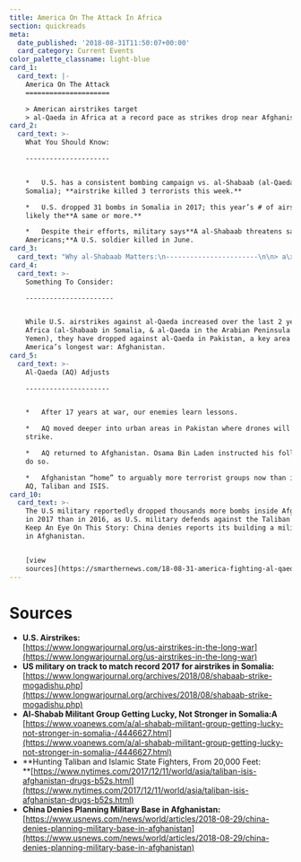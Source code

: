```yaml
---
title: America On The Attack In Africa
section: quickreads
meta:
  date_published: '2018-08-31T11:50:07+00:00'
  card_category: Current Events
color_palette_classname: light-blue
card_1:
  card_text: |-
    America On The Attack
    =====================

    > American airstrikes target  
    > al-Qaeda in Africa at a record pace as strikes drop near Afghanistan.
card_2:
  card_text: >-
    What You Should Know:

    ---------------------


    *   U.S. has a consistent bombing campaign vs. al-Shabaab (al-Qaeda’s arm in
    Somalia); **airstrike killed 3 terrorists this week.**

    *   U.S. dropped 31 bombs in Somalia in 2017; this year’s # of airstrikes
    likely the**A same or more.**

    *   Despite their efforts, military says**A al-Shabaab threatens safety of
    Americans;**A U.S. soldier killed in June.
card_3:
  card_text: "Why al-Shabaab Matters:\n-----------------------\n\n> a\x1CThey’ve been able to **kill very high numbers** and you didna\x19t see that five years ago. Theya\x19ve been able to actually **overrun bases at times**. The danger is as African Union forces draw down, they may **retake major urban areas**. I think therea\x19s a good chance of that.a\x1D\n> \n> Daveed Gartenstein-Ross, Senior Analyst, Foundation for Defense of Democracies"
card_4:
  card_text: >-
    Something To Consider:

    ----------------------


    While U.S. airstrikes against al-Qaeda increased over the last 2 years in
    Africa (al-Shabaab in Somalia, & al-Qaeda in the Arabian Peninsula in
    Yemen), they have dropped against al-Qaeda in Pakistan, a key area for
    America’s longest war: Afghanistan.
card_5:
  card_text: >-
    Al-Qaeda (AQ) Adjusts

    ---------------------


    *   After 17 years at war, our enemies learn lessons.

    *   AQ moved deeper into urban areas in Pakistan where drones will not
    strike.

    *   AQ returned to Afghanistan. Osama Bin Laden instructed his followers to
    do so.

    *   Afghanistan “home” to arguably more terrorist groups now than in 2001:
    AQ, Taliban and ISIS.
card_10:
  card_text: >-
    The U.S military reportedly dropped thousands more bombs inside Afghanistan
    in 2017 than in 2016, as U.S. military defends against the Taliban & ISIS.
    Keep An Eye On This Story: China denies reports its building a military base
    in Afghanistan.


    [view
    sources](https://smarthernews.com/18-08-31-america-fighting-al-qaeda-in-africa/)
---
```

Sources
=======

*   **U.S. Airstrikes:**  
    [https://www.longwarjournal.org/us-airstrikes-in-the-long-war](https://www.longwarjournal.org/us-airstrikes-in-the-long-war)
*   **US military on track to match record 2017 for airstrikes in Somalia:**  
    [https://www.longwarjournal.org/archives/2018/08/shabaab-strike-mogadishu.php](https://www.longwarjournal.org/archives/2018/08/shabaab-strike-mogadishu.php)
*   **Al-Shabab Militant Group Getting Lucky, Not Stronger in Somalia:A**  
    [https://www.voanews.com/a/al-shabab-militant-group-getting-lucky-not-stronger-in-somalia-/4446627.html](https://www.voanews.com/a/al-shabab-militant-group-getting-lucky-not-stronger-in-somalia-/4446627.html)
*   **Hunting Taliban and Islamic State Fighters, From 20,000 Feet:  
    **[https://www.nytimes.com/2017/12/11/world/asia/taliban-isis-afghanistan-drugs-b52s.html](https://www.nytimes.com/2017/12/11/world/asia/taliban-isis-afghanistan-drugs-b52s.html)
*   **China Denies Planning Military Base in Afghanistan:**  
    [https://www.usnews.com/news/world/articles/2018-08-29/china-denies-planning-military-base-in-afghanistan](https://www.usnews.com/news/world/articles/2018-08-29/china-denies-planning-military-base-in-afghanistan)